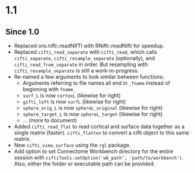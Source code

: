 # 1.1

## Since 1.0
* Replaced oro.nifti::readNIfTI with RNifti::readNifti for speedup.
* Replaced `cifti_read_separate` with `cifti_read`, which calls `cifti_separate`, `cifti_resample_separate` (optionally), and `cifti_read_from_separate` in order. But resampling with `cifti_resample_separate` is still a work-in-progress.
* Re-named a few arguments to look similar between functions:
    * Arguments referring to file names all end in `_fname` instead of beginning with `fname_`
    * `surf_L` is now `cortexL` (likewise for right)
    * `gifti_left` is now `surfL` (likewise for right)
    * `sphere_orig_L` is now `sphereL_original` (likewise for right)
    * `sphere_target_L` is now `sphereL_target` (likewise for right)
    * ... (more to document)
* Added `cifti_read_flat` to read cortical and surface data together as a single matrix (faster). `cifti_flatten` to convert a cifti object to this same matrix.
* New `cifti_view_surface` using the `rgl` package.
* Add option to set Connectome Workbench directory for the entire session with `ciftiTools.setOption('wb_path', 'path/to/workbench')`. Also, either the folder or executable path can be provided.
